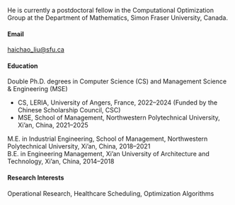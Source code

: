 <!-- He is currently pursuing a Master's Degree in Computer Science, at School of Computer Science and Technology, China University of Mining and Technology, China. -->

He is currently a postdoctoral fellow in the Computational Optimization Group at the Department of Mathematics, Simon Fraser University, Canada. 

<!-- He received his Ph.D. degree with the computer science from the University of Angers, France, in 2025, and the Ph.D. degree with the School of Management from Northwestern Polytechnical University, Xi'an, China, in 2025. -->

 <!-- His currently research interests include modeling and designing optimization algorithms for healthcare scheduling problems. -->

#### Email
haichao_liu@sfu.ca

<!-- #### Education
Ph.D., LERIA, University of Angers, France, 2022-2024.\
Ph.D., School of Management, Northwestern Polytechnical University, Xi'an, China, 2021-2025.\
M.E., School of Management, Northwestern Polytechnical University, Xi'an, China, 2018-2021.\
B.E., School of Management, Xi'an University of Architecture and Technology, Xi'an, China, 2014-2018. -->

#### Education  
Double Ph.D. degrees in Computer Science (CS) and Management Science & Engineering (MSE)
 - CS, LERIA, University of Angers, France, 2022–2024  (Funded by the Chinese Scholarship Council, CSC)
 - MSE, School of Management, Northwestern Polytechnical University, Xi’an, China, 2021–2025  

M.E. in Industrial Engineering, School of Management, Northwestern Polytechnical University, Xi’an, China, 2018–2021  
B.E. in Engineering Management, Xi’an University of Architecture and Technology, Xi’an, China, 2014–2018


#### Research Interests
Operational Research, Healthcare Scheduling, Optimization Algorithms

